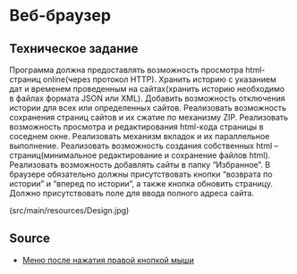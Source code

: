 # Веб-браузер
## Техническое задание
Программа должна предоставлять возможность
просмотра html-страниц online(через протокол HTTP). Хранить
историю с указанием дат и временем проведенным на сайтах(хранить
историю необходимо в файлах формата JSON или XML). Добавить
возможность отключения истории для всех или определенных сайтов.
Реализовать возможность сохранения страниц сайтов и их сжатие по
механизму ZIP. Реализовать возможность просмотра и редактирования
html-кода страницы в соседнем окне. Реализовать механизм вкладок и
их параллельное выполнение. Реализовать возможность создания
собственных html – страниц(минимальное редактирование и
сохранение файлов html). Реализовать возможность добавлять сайты в
папку “Избранное”. В браузере обязательно должны присутствовать
кнопки “возврата по истории” и “вперед по истории”, а также кнопка
обновить страницу. Должно присутствовать поле для ввода полного
адреса сайта.

(src/main/resources/Design.jpg)

## Source
- [Меню после нажатия правой кнопкой мыши](https://ru.stackoverflow.com/questions/878707/%d0%9a%d0%b0%d0%ba-%d1%81%d0%b4%d0%b5%d0%bb%d0%b0%d1%82%d1%8c-%d0%b2%d1%81%d0%bf%d0%bb%d1%8b%d0%b2%d0%b0%d1%8e%d1%89%d0%b5%d0%b5-%d0%be%d0%ba%d0%bd%d0%be-%d0%bf%d1%80%d0%b8-%d0%bd%d0%b0%d0%b6%d0%b0%d1%82%d0%b8%d0%b8-%d0%bd%d0%b0-%d0%bf%d1%80%d0%b0%d0%b2%d1%83%d1%8e-%d0%ba%d0%bd%d0%be%d0%bf%d0%ba%d1%83-%d0%bc%d1%8b%d1%88%d0%b8)